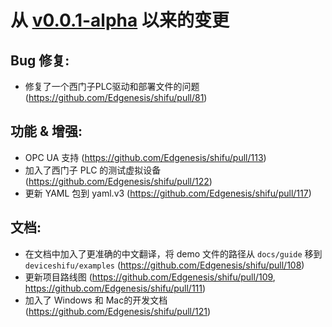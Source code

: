 # 从 [v0.0.1-alpha](https://github.com/Edgenesis/shifu/releases/tag/v0.0.1-alpha) 以来的变更
## Bug 修复:
-  修复了一个西门子PLC驱动和部署文件的问题 (https://github.com/Edgenesis/shifu/pull/81)

## 功能 & 增强:
- OPC UA 支持 (https://github.com/Edgenesis/shifu/pull/113)
- 加入了西门子 PLC 的测试虚拟设备 (https://github.com/Edgenesis/shifu/pull/122)
- 更新 YAML 包到 yaml.v3 (https://github.com/Edgenesis/shifu/pull/117)

## 文档:
- 在文档中加入了更准确的中文翻译，将 demo 文件的路径从 `docs/guide` 移到 `deviceshifu/examples` (https://github.com/Edgenesis/shifu/pull/108)
- 更新项目路线图 (https://github.com/Edgenesis/shifu/pull/109, https://github.com/Edgenesis/shifu/pull/111)
- 加入了 Windows 和 Mac的开发文档 (https://github.com/Edgenesis/shifu/pull/121)